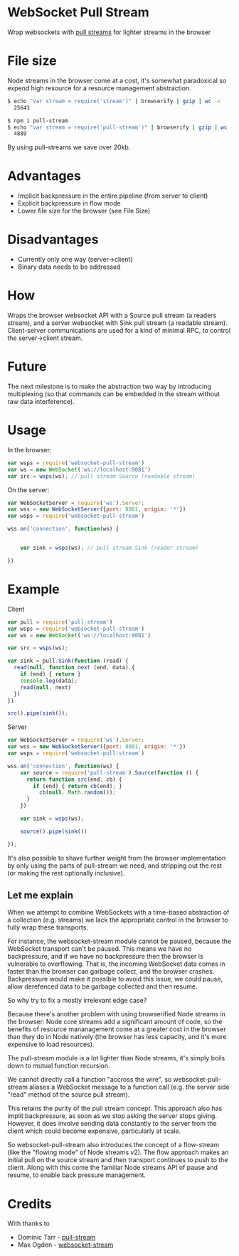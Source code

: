 # WebSocket Pull Stream

Wrap websockets with [pull streams][pull-stream] for lighter streams in the browser

# File size
Node streams in the browser come at a cost, it's somewhat paradoxical
so expend high resource for a resource management abstraction. 

```sh
$ echo "var stream = require('stream')" | browserify | gzip | wc -c
  25643

$ npm i pull-stream
$ echo "var stream = require('pull-stream')" | browserify | gzip | wc -c
  4889
```

By using pull-streams we save over 20kb.

# Advantages
  * Implicit backpressure in the entire pipeline (from server to client)
  * Explicit backpressure in flow mode
  * Lower file size for the browser (see File Size)

# Disadvantages
  * Currently only one way (server->client)
  * Binary data needs to be addressed


# How
Wraps the browser websocket API with a Source pull stream (a readers stream),
and a server websocket with Sink pull stream (a readable stream). Client-server
communications are used for a kind of minimal RPC, to control the server->client
stream. 

# Future
The next milestone is to make the abstraction two way by introducing
multiplexing (so that commands can be embedded in the stream without raw
data interference).

# Usage

In the browser:

```javascript
var wsps = require('websocket-pull-stream')
var ws = new WebSocket('ws://localhost:8081')
var src = wsps(ws); // pull stream Source (readable stream)
```

On the server: 

```javascript
var WebSocketServer = require('ws').Server;
var wss = new WebSocketServer({port: 8081, origin: '*'})
var wsps = require('websocket-pull-stream')

wss.on('connection', function(ws) {


	var sink = wsps(ws); // pull stream Sink (reader stream)

})
```



# Example

Client
```javascript
var pull = require('pull-stream')
var wsps = require('websocket-pull-stream')
var ws = new WebSocket('ws://localhost:8081')

var src = wsps(ws);

var sink = pull.Sink(function (read) {
  read(null, function next (end, data) {
    if (end) { return }
    console.log(data);
    read(null, next)
  })
})

src().pipe(sink());

```

Server
```javascript
var WebSocketServer = require('ws').Server;
var wss = new WebSocketServer({port: 8081, origin: '*'})
var wsps = require('websocket-pull-stream')

wss.on('connection', function(ws) {
	var source = require('pull-stream').Source(function () {
	  return function src(end, cb) {
	    if (end) { return cb(end); }
		  cb(null, Math.random());  
	  }
	})

	var sink = wsps(ws);

	source().pipe(sink())

});

```



It's also possible to shave further weight from the browser implementation
by only using the parts of pull-stream we need, and stripping out the rest
(or making the rest optionally inclusive).


## Let me explain
When we attempt to combine WebSockets with a 
time-based abstraction of a collection (e.g. streams)
we lack the appropriate control in the browser to 
fully wrap these transports. 

For instance, the websocket-stream module cannot be paused, 
because the WebSocket transport can't be paused. This means
we have no backpressure, and if we have no backpressure
then the browser is vulnerable to overflowing. That is, 
the incoming WebSocket data comes in faster than the browser
can garbage collect, and the browser crashes. Backpressure 
would make it possible to avoid this issue, we could pause, 
allow derefenced data to be garbage collected and then resume.

So why try to fix a mostly irrelevant edge case?

Because there's another problem with using browserified 
Node streams in the browser: Node core streams add a significant
amount of code, so the benefits of resource mananagement
come at a greater cost in the browser than 
they do in Node natively (the browser has less capacity,
and it's more expensive to load resources).

The pull-stream module is a lot lighter than Node streams, 
it's simply boils down to mutual function recursion.

We cannot directly call a function "accross the wire", 
so websocket-pull-stream aliases a WebSocket message to 
a function call (e.g. the server side "read" method of
the source pull stream).

This retains the purity of the pull stream concept.
This approach also has implit backpressure, as soon as 
we stop asking the server stops giving. However,
it does involve sending data constantly to the server 
from the client which could become expensive, particularly
at scale. 

So websocket-pull-stream also introduces the concept of a flow-stream 
(like the "flowing mode" of Node streams v2). The flow approach makes an initial
pull on the source stream and then transport continues to push
to the client. Along with this come the familiar Node streams
API of pause and resume, to enable back pressure management. 


# Credits

With thanks to

* Dominic Tarr - [pull-stream][]
* Max Ogden - [websocket-stream][]



[pull-stream]: https://github.com/dominictarr/pull-stream
[websocket-stream]: https://github.com/maxogden/websocket-stream



